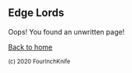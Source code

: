 ## Edge Lords

Oops! You found an unwritten page!

[Back to home][home]

[home]: /Dragonfire

<sup>(c) 2020 FourInchKnife</sup>
